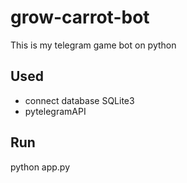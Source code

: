 # grow-carrot-bot
This is my telegram game bot on python

## Used
* connect database SQLite3
* pytelegramAPI

## Run 
python app.py
